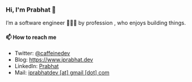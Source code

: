 ### Hi, I'm Prabhat 👋 

I’m a software engineer 🧑🏻‍💻 by profession , who enjoys building things. 


<h4>📫 How to reach me</h4>
  <ul>
    <li>Twitter: <a href="https://twitter.com/thecaffeinedev" target="_blank">@caffeinedev</a></li>
    <li>Blog: <a href="https://www.iprabhat.dev/">https://www.iprabhat.dev</a></li>
    <li>LinkedIn: <a href="https://www.linkedin.com/in/prabhat-kumar-sahu-b9a53674/" target="_blank">Prabhat</a> </li>
    <li>Mail: <a href = "mailto: iprabhatdev@gmail.com">iprabhatdev [at] gmail [dot] com</a></li>
  </ul>

 
<br />


